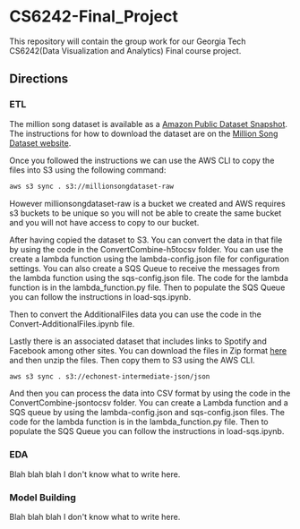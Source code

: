 # CS6242-Final_Project

This repository will contain the group work for our Georgia Tech CS6242(Data Visualization and Analytics) Final course project.

## Directions

### ETL

The million song dataset is available as a [Amazon Public Dataset Snapshot](https://aws.amazon.com/datasets/million-song-dataset/). The instructions for how to download the dataset are on the [Million Song Dataset website](http://millionsongdataset.com/pages/getting-dataset/).

Once you followed the instructions we can use the AWS CLI to copy the files into S3 using the following command:

```bash
aws s3 sync . s3://millionsongdataset-raw
```

However millionsongdataset-raw is a bucket we created and AWS requires s3 buckets to be unique so you will not be able to create the same bucket and you will not have access to copy to our bucket.

After having copied the dataset to S3. You can convert the data in that file by using the code in the ConvertCombine-h5tocsv folder. You can use the create a lambda function using the lambda-config.json file for configuration settings. You can also create a SQS Queue to receive the messages from the lambda function using the sqs-config.json file. The code for the lambda function is in the lambda_function.py file. Then to populate the SQS Queue you can follow the instructions in load-sqs.ipynb.

Then to convert the AdditionalFiles data you can use the code in the Convert-AdditionalFiles.ipynb file.

Lastly there is an associated dataset that includes links to Spotify and Facebook among other sites. You can download the files in Zip format [here](https://labs.acousticbrainz.org/million-song-dataset-echonest-archive/) and then unzip the files. Then copy them to S3 using the AWS CLI.

```bash
aws s3 sync . s3://echonest-intermediate-json/json
```

And then you can process the data into CSV format by using the code in the ConvertCombine-jsontocsv folder. You can create a Lambda function and a SQS queue by using the lambda-config.json and sqs-config.json files. The code for the lambda function is in the lambda_function.py file. Then to populate the SQS Queue you can follow the instructions in load-sqs.ipynb.

### EDA

Blah blah blah I don't know what to write here.

### Model Building

Blah blah blah I don't know what to write here.
